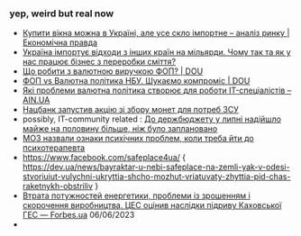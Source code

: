 ### yep, weird but real now 
- [Купити вікна можна в Україні, але усе скло імпортне – аналіз ринку | Економічна правда](https://www.epravda.com.ua/publications/2022/07/12/689080/) 
- [Україна імпортує відходи з інших країн на мільярди. Чому так та як у нас працює бізнес з переробки сміття? ](https://www.epravda.com.ua/publications/2021/06/18/675131/) 
- [Що робити з валютною виручкою ФОП? | DOU](https://dou.ua/forums/topic/38803/?from=similar_topics) 
- [ФОП vs Валютна політика НБУ. Шукаємо компроміс | DOU](https://dou.ua/forums/topic/39023/?from=similar_topics) 
- [Які проблеми валютна політика створює для роботи IT-спеціалістів – AIN.UA](https://ain.ua/2022/07/12/950-000-robochyh-miscz-yaki-vtrachaye-ukrayina/) 
- [Нацбанк запустив акцію зі збору монет для потреб ЗСУ ](https://www.epravda.com.ua/news/2022/08/1/689855/) 
- possibly, IT-community related : [До держбюджету у липні надійшло майже на половину більше, ніж було заплановано ](https://www.epravda.com.ua/news/2022/08/1/689850/) 
- [МОЗ назвали ознаки психічних проблем, коли треба йти до психотерапевта ](https://life.pravda.com.ua/health/2022/08/15/250012/)  
- https://www.facebook.com/safeplace4ua/ { https://dev.ua/news/bayraktar-u-nebi-safeplace-na-zemli-yak-v-odesi-stvoriuiut-vulychni-ukryttia-shcho-mozhut-vriatuvaty-zhyttia-pid-chas-raketnykh-obstriliv } 
- [Втрата потужностей енергетики, проблеми із зрошенням і скорочення виробництва. ЦЕС оцінив наслідки підриву Каховської ГЕС — Forbes.ua](https://forbes.ua/news/vtrata-potuzhnostey-energetiki-problemi-iz-zroshennyam-i-skorochennya-virobnitstva-tses-otsiniv-naslidki-pidrivu-kakhovskoi-ges-06062023-14037) 06/06/2023 
- 
